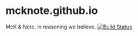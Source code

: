 # mcknote.github.io
McK & Note, in reasoning we believe.
[![Build Status](https://travis-ci.org/mcknote/mcknote.github.io.svg?branch=host)](https://travis-ci.org/mcknote/mcknote.github.io)